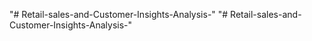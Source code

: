 "# Retail-sales-and-Customer-Insights-Analysis-" 
"# Retail-sales-and-Customer-Insights-Analysis-" 
